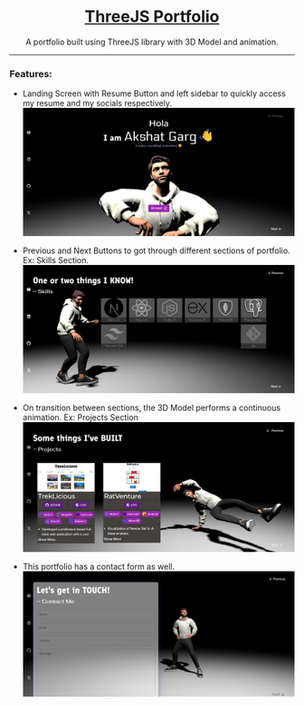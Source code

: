 <h1 align="center">
<a rel="noopener noreferrer" target="_blank" href="https://threejs-portfolio.akshat-garg.com">
ThreeJS Portfolio
</a>
</h1>

<p align="center">
A portfolio built using ThreeJS library with 3D Model and animation.
</p>

<hr />

### Features:

- Landing Screen with Resume Button and left sidebar to quickly access my resume and my socials respectively.
  ![Landing Section](./snaps/landingsection.png)

- Previous and Next Buttons to got through different sections of portfolio. Ex: Skills Section.
  ![Skills Section](./snaps/skillssection.png)

- On transition between sections, the 3D Model performs a continuous animation. Ex: Projects Section
  ![Projects Section](./snaps/projects.png)

- This portfolio has a contact form as well.
  ![Contact](./snaps/contact.png)
